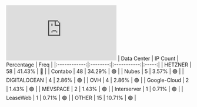 ![Diagramm](https://github.com/obajay/StateSync-snapshots/blob/main/Projects/Lava/1/README.md)
| Data Center | IP Count | Percentage | Freq |
|:------------:|:--------:|:-----------:|:-----:|
| HETZNER | 58 | 41.43% | 🔴 |
| Contabo | 48 | 34.29% | 🟢 |
| Nubes | 5 | 3.57% | 🟢 |
| DIGITALOCEAN | 4 | 2.86% | 🟢 |
| OVH | 4 | 2.86% | 🟢 |
| Google-Cloud | 2 | 1.43% | 🟢 |
| MEVSPACE | 2 | 1.43% | 🟢 |
| Interserver | 1 | 0.71% | 🟢 |
| LeaseWeb | 1 | 0.71% | 🟢 |
| OTHER | 15 | 10.71% | 🟢 |